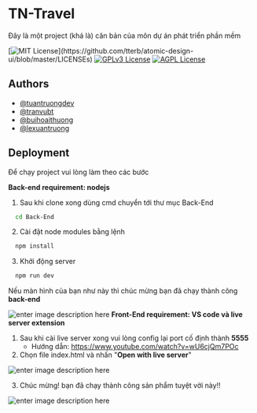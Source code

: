
# TN-Travel

Đây là một project (khá là) căn bản của môn dự án phát triển phần mềm 

  

[![MIT License](https://img.shields.io/apm/l/atomic-design-ui.svg?)](https://github.com/tterb/atomic-design-ui/blob/master/LICENSEs)
[![GPLv3 License](https://img.shields.io/badge/License-GPL%20v3-yellow.svg)](https://opensource.org/licenses/)
[![AGPL License](https://img.shields.io/badge/license-AGPL-blue.svg)](http://www.gnu.org/licenses/agpl-3.0)

## Authors

- [@tuantruongdev](https://www.github.com/tuantruongdev)
- [@tranvubt](https://www.github.com/tranvubt)
- [@buihoaithuong](https://www.github.com/buihoaithuong)
- [@lexuantruong](https://www.github.com/octokatherine)

## Deployment

Để chạy project vui lòng làm theo các bước


**Back-end requirement: nodejs**

 1. Sau khi clone xong dùng cmd chuyển tới thư mục Back-End

```bash
  cd Back-End
```

 2. Cài đặt node modules bằng lệnh

```bash
  npm install
```

3. Khởi động server

```bash
  npm run dev
```
Nếu màn hình của bạn như này thì chúc mừng bạn đã chạy thành công **back-end**

![enter image description here](https://i.imgur.com/liHiyIL.png)
**Front-End requirement: VS code và live server extension**

 1. Sau khi cài live server xong vui lòng config lại port cố định thành  **5555**
	 - Hướng dẫn: https://www.youtube.com/watch?v=wU6cjQm7POc
 2. Chọn file index.html và nhấn "**Open with live server**"
 
![enter image description here](https://i.imgur.com/QmuQQFR.png)

 3. Chúc mừng! bạn đã chạy thành công sản phẩm tuyệt vời này!!
 
 ![enter image description here](https://i.imgur.com/0XMtdFR.png)
